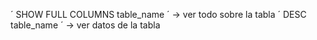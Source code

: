 
´ SHOW FULL COLUMNS  table_name ´   -> ver todo sobre la tabla
´ DESC table_name ´  -> ver datos de la tabla
 
